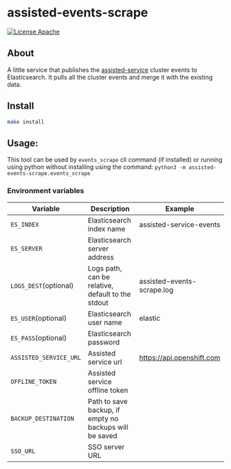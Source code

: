 # assisted-events-scrape

[![License Apache](https://img.shields.io/github/license/openshift/assisted-service)](https://opensource.org/licenses/Apache-2.0)

## About
A little service that publishes the [assisted-service](https://github.com/openshift/assisted-service) cluster events to Elasticsearch.
It pulls all the cluster events and merge it with the existing data.

## Install
```bash
make install 
```


## Usage:
This tool can be used by `events_scrape` cli command (if installed) or running using python without installing  using the command: `python3 -m assisted-events-scrape.events_scrape` 

### Environment variables
| Variable    |  Description   | Example    |
| --- | --- | --- |
| `ES_INDEX`            | Elasticsearch index name | assisted-service-events |
| `ES_SERVER`           | Elasticsearch server address |  |
| `LOGS_DEST`(optional) | Logs path, can be relative, default to the stdout | assisted-events-scrape.log |
| `ES_USER`(optional)   | Elasticsearch user name | elastic |
| `ES_PASS`(optional)   | Elasticsearch password  |  |
| `ASSISTED_SERVICE_URL`| Assisted service url  | https://api.openshift.com |
| `OFFLINE_TOKEN`       | Assisted service offline token  | |
| `BACKUP_DESTINATION`  | Path to save backup, if empty no backups will be saved  | |
| `SSO_URL`             | SSO server URL  | |

